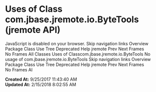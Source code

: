 # Uses of Class com.jbase.jremote.io.ByteTools (jremote   API)

JavaScript is disabled on your browser. Skip navigation links Overview Package Class Use Tree Deprecated Help jremote Prev Next Frames No Frames All Classes Uses of Classcom.jbase.jremote.io.ByteTools No usage of com.jbase.jremote.io.ByteTools Skip navigation links Overview Package Class Use Tree Deprecated Help jremote Prev Next Frames No Frames Al  

**Created At:** 9/25/2017 11:43:40 AM  
**Updated At:** 2/15/2018 8:02:55 AM  

